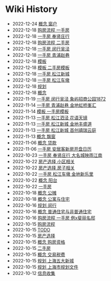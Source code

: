 # Wiki History

- 2022-12-24        [概念 窗户](/0046_概念_窗户)
- 2022-12-18        [购房流程 一手房](/0044_购房流程_一手房)
- 2022-12-18        [一手房 奉贤庄行](/0042_一手房_奉贤庄行)
- 2022-12-18        [购房流程 二手房](/0045_购房流程_二手房)
- 2022-12-18        [一手房 闵行吴泾](/0040_一手房_闵行吴泾)
- 2022-12-18        [一手房 青浦赵巷](/0041_一手房_青浦赵巷)
- 2022-12-18        [模板](/0034_模板)
- 2022-12-18        [模板 二手房模板](/0035_模板_二手房模板)
- 2022-12-18        [一手房 松江新城](/0038_一手房_松江新城)
- 2022-12-18        [一手房 松江车墩](/0043_一手房_松江车墩)
- 2022-12-18        [规划](/0037_规划)
- 2022-12-18        [概念](/0033_概念)
- 2022-11-19        [一手房 闵行吴泾 象屿招商公园1872](/0032_一手房_闵行吴泾_象屿招商公园1872)
- 2022-11-14        [一手房 青浦赵巷 金地虹桥峯汇](/0030_一手房_青浦赵巷_金地虹桥峯汇)
- 2022-11-14        [模板 一手房模板](/0029_模板_一手房模板)
- 2022-11-13        [一手房 松江泗泾 花语天镜](/0025_一手房_松江泗泾_花语天镜)
- 2022-11-13        [一手房 松江新城 金地丰盛道](/0027_一手房_松江新城_金地丰盛道)
- 2022-11-13        [一手房 松江新城 首创禧瑞云庭](/0028_一手房_松江新城_首创禧瑞云庭)
- 2022-11-13        [概念 飘窗](/0026_概念_飘窗)
- 2022-11-06        [概念 贷款](/0023_概念_贷款)
- 2022-11-06        [一手房 安居客新房开盘日历](/0024_一手房_安居客新房开盘日历)
- 2022-10-23        [一手房 奉贤庄行 大名城映雨江南](/0022_一手房_奉贤庄行_大名城映雨江南)
- 2022-10-22        [房产选择 小区相关](/0017_房产选择_小区相关)
- 2022-10-22        [房产选择 房子相关](/0019_房产选择_房子相关)
- 2022-10-22        [一手房 松江车墩 金地新乐里](/0021_一手房_松江车墩_金地新乐里)
- 2022-10-22        [概念 阳台](/0018_概念_阳台)
- 2022-10-22        [一手房](/0020_一手房)
- 2022-10-18        [概念 公摊](/0015_概念_公摊)
- 2022-10-18        [概念 公寓与住宅](/0016_概念_公寓与住宅)
- 2022-10-16        [规划 闵行](/0012_规划_闵行)
- 2022-10-16        [概念 普通住宅与非普通住宅](/0014_概念_普通住宅与非普通住宅)
- 2022-10-16        [购房流程 一手房 例x斐丽名邸](/0013_购房流程_一手房_例x斐丽名邸)
- 2022-10-15        [购房流程](/0007_购房流程)
- 2022-10-15        [TODO](/0006_TODO)
- 2022-10-15        [房产选择](/0009_房产选择)
- 2022-10-15        [概念 购房资格](/0004_概念_购房资格)
- 2022-10-15        [二手房](/0005_二手房)
- 2022-10-15        [概念 交易税费](/0008_概念_交易税费)
- 2022-10-15        [规划 上海五大新城](/0011_规划_上海五大新城)
- 2022-10-15        [规划 上海市规划文件](/0010_规划_上海市规划文件)
- 2022-10-12        [信息收集](/0003_信息收集)
